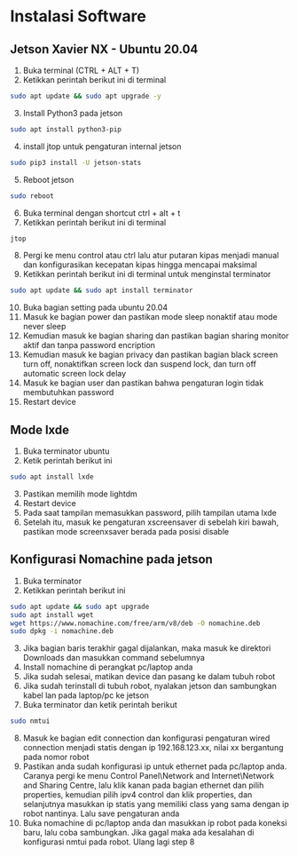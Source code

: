 # Instalasi Software

## Jetson Xavier NX - Ubuntu 20.04

1. Buka terminal (CTRL + ALT + T)
2. Ketikkan perintah berikut ini di terminal
```bash
sudo apt update && sudo apt upgrade -y
```
3. Install Python3 pada jetson
```bash
sudo apt install python3-pip
```
4. install jtop untuk pengaturan internal jetson
```bash
sudo pip3 install -U jetson-stats
```
5. Reboot jetson 
```bash
sudo reboot
```
6. Buka terminal dengan shortcut ctrl + alt + t
7. Ketikkan perintah berikut ini di terminal
```bash
jtop
```
8. Pergi ke menu control atau ctrl lalu atur putaran kipas menjadi manual dan konfigurasikan kecepatan kipas hingga mencapai maksimal
9. Ketikkan perintah berikut ini di terminal untuk menginstal terminator
```bash
sudo apt update && sudo apt install terminator
```
10. Buka bagian setting pada ubuntu 20.04
11. Masuk ke bagian power dan pastikan mode sleep nonaktif atau mode never sleep
12. Kemudian masuk ke bagian sharing dan pastikan bagian sharing monitor aktif dan tanpa password encription
13. Kemudian masuk ke bagian privacy dan pastikan bagian black screen turn off, nonaktifkan screen lock dan suspend lock, dan turn off automatic screen lock delay
14. Masuk ke bagian user dan pastikan bahwa pengaturan login tidak membutuhkan password
15. Restart device

## Mode lxde
1. Buka terminator ubuntu
2. Ketik perintah berikut ini
```bash
sudo apt install lxde
```
3. Pastikan memilih mode lightdm
4. Restart device
5. Pada saat tampilan memasukkan password, pilih tampilan utama lxde
6. Setelah itu, masuk ke pengaturan xscreensaver di sebelah kiri bawah, pastikan mode screenxsaver berada pada posisi disable

## Konfigurasi Nomachine pada jetson
1. Buka terminator
2. Ketikkan perintah berikut ini
```bash
sudo apt update && sudo apt upgrade
sudo apt install wget
wget https://www.nomachine.com/free/arm/v8/deb -O nomachine.deb
sudo dpkg -i nomachine.deb
```
3. Jika bagian baris terakhir gagal dijalankan, maka masuk ke direktori Downloads dan masukkan command sebelumnya
4. Install nomachine di perangkat pc/laptop anda
5. Jika sudah selesai, matikan device dan pasang ke dalam tubuh robot
6. Jika sudah terinstall di tubuh robot, nyalakan jetson dan sambungkan kabel lan pada laptop/pc ke jetson
7. Buka terminator dan ketik perintah berikut
```bash
sudo nmtui
```
8. Masuk ke bagian edit connection dan konfigurasi pengaturan wired connection menjadi statis dengan ip 192.168.123.xx, nilai xx bergantung pada nomor robot
9. Pastikan anda sudah konfigurasi ip untuk ethernet pada pc/laptop anda. Caranya pergi ke menu Control Panel\Network and Internet\Network and Sharing Centre, lalu klik kanan pada bagian ethernet dan pilih properties, kemudian pilih ipv4 control dan klik properties, dan selanjutnya masukkan ip statis yang memiliki class yang sama dengan ip robot nantinya. Lalu save pengaturan anda
10. Buka nomachine di pc/laptop anda dan masukkan ip robot pada koneksi baru, lalu coba sambungkan. Jika gagal maka ada kesalahan di konfigurasi nmtui pada robot. Ulang lagi step 8
